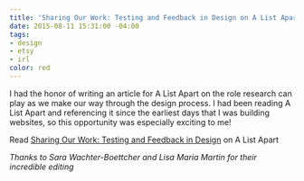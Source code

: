 ```yaml
---
title: 'Sharing Our Work: Testing and Feedback in Design on A List Apart'
date: 2015-08-11 15:31:00 -04:00
tags:
- design
- etsy
- irl
color: red
---
```


I had the honor of writing an article for A List Apart on the role research can play as we make our way through the design process. I had been reading A List Apart and referencing it since the earliest days that I was building websites, so this opportunity was especially exciting to me!

Read [Sharing Our Work: Testing and Feedback in Design](http://alistapart.com/article/sharing-our-work-testing-feedback-in-design) on A List Apart

*Thanks to Sara Wachter-Boettcher and Lisa Maria Martin for their incredible editing*

